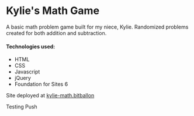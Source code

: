 # Kylie's Math Game

A basic math problem game built for my niece, Kylie. Randomized problems created for both addition
and subtraction.

#### Technologies used:
* HTML
* CSS
* Javascript
* jQuery
* Foundation for Sites 6

Site deployed at [kylie-math.bitballon](http://kylie-math.bitballoon.com/)

Testing Push
